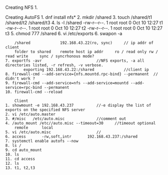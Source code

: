 Creating NFS
    1. 
    
Creating AutoFS
    1. dnf install nfs*
    2. mkdir /shared
    3. touch /shared/t1 /shared/t2 /shared/t3
    4. ls -l /shared
        -rw-r--r--. 1 root root 0 Oct 10 12:27 t1
        -rw-r--r--. 1 root root 0 Oct 10 12:27 t2
        -rw-r--r--. 1 root root 0 Oct 10 12:27 t3
    5. chmod 777 /shared
    6. vi /etc/exports    6. swapon -a 

        /shared             192.168.43.22(ro, sync)     // ip addr of client
        folder to shared    remote host ip addr     ro / read only rw / read write     sync / syncrhonous mode?
    7. exportfs -avr                        //NFS exports, -a all directories listed, -r refresh, -v verbose.
            exporting 192.168.43.22:/shared             //client ip
    8. firewall-cmd --add-service={nfs.mountd.rpc-bind} --permanent  // didn't work ?
    9. firewall-cmd --add-service=nfs --add-service=mountd --add-service=rpc-bind --permanent
    10. firewall-cmd --reload
      
        Client 
    1. showmount -e 192.168.43.237          //-e display the list of exports on the specified NFS server
    2. vi /etc/auto.master
    3. #/misc   /etc/auto.misc              //comment out
    4. /auto_mount /etc//auto.misc --timeout=30     //timeout optional
        remote      local 
    5. vi /etc/auto.misc                    //
    6. access       -rw,soft,intr       192.168.43.237:/shared
    7. systemctl enable autofs --now
    8. ls /
    9. cd auto_mount
    10. ls
    11. cd access
    12. ls
    13. t1, t2,t3